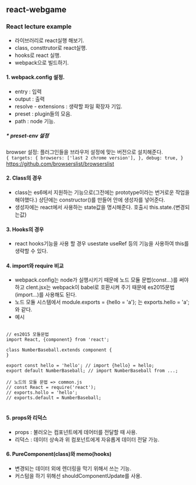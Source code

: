 ## react-webgame
### React lecture example
- 라이브러리로 react실행 해보기.
- class, consttrutor로 react실행.
- hooks로 react 실행.
- webpack으로 빌드하기.

#### 1. webpack.config 설정.
- entry : 입력
- output : 출력
- resolve - extensions : 생략할 파일 확장자 기입.
- preset : plugin들의 모음.
- path : node 기능.
##### * preset-env 설정
browser 설정: 플러그인들을 브라우저 설정에 맞는 버전으로 설치해준다.<br/>
`
{
  targets: {
    browsers: ['last 2 chrome version'],
  },
  debug: true,
}
`<br/>
https://github.com/browserslist/browserslist

#### 2. Class의 경우 
- class는 es6에서 지원하는 기능으로(그전에는 prototype이라는 번거로운 작업을 해야했다.) 상단에는 constructor()를 만들어 안에 생성자를 넣어준다.
- 생성자에는 react에서 사용하는 state값을 명시해준다. 호출시 this.state.{변경되는값}

#### 3. Hooks의 경우
- react hooks기능을 사용 할 경우 usestate useRef 등의 기능을 사용하여 this를 생략할 수 있다.

#### 4. import와 require 비교
- webpack.config는 node가 실행시키기 때문에 노드 모듈 문법(const...)를 써야하고 clent.jsx는 webpack이 babel로 호환시켜 주기 때문에 es2015문법(import...)를 사용해도 된다. 
- 노드 모듈 시스템에서 module.exports = {hello = 'a'}; 는 exports.hello = 'a'; 와 같다.
- 예시 
<pre>
<code>
// es2015 모듈문법
import React, {component} from 'react';

class NumberBaseball.extends component {
}

export const hello = 'hello'; // import {hello} = hello;
export default NumberBaseball; // import NumberBaseball from ...;

// 노드의 모듈 문법 => common.js
// const React = require('react');
// exports.hollo = 'hello';
// exports.default = NumberBaseball;
</code>
</pre>

#### 5. props와 리덕스
- props : 불러오는 컴포넌트에게 데어터를 전달할 때 사용. 
- 리덕스 : 데이터 상속과 위 컴포넌트에게 자유롭게 데이터 전달 가능.


#### 6. PureComponent(class)와 memo(hooks)
- 변경되는 데이터 외에 렌더링을 막기 위해서 쓰는 기능.
- 커스텀을 하기 위해선 shouldComponentUpdate를 사용.


